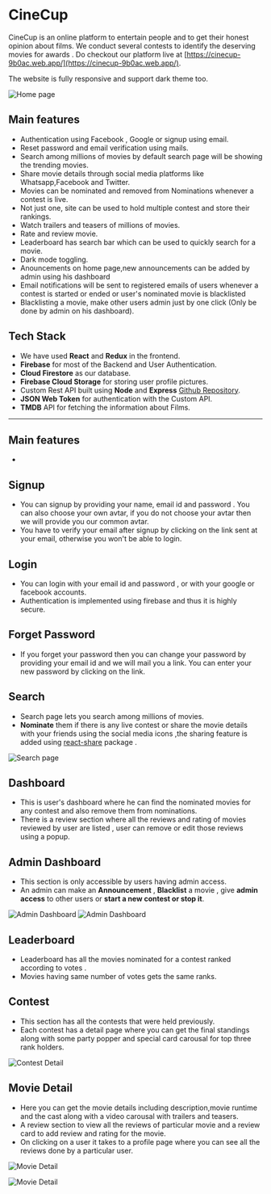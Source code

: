 # CineCup

CineCup is an online platform to entertain people and to get their honest opinion about films. We conduct several contests to identify the deserving movies for awards . Do checkout our platform live at [https://cinecup-9b0ac.web.app/](https://cinecup-9b0ac.web.app/).

The website is fully responsive and support dark theme too.

![Home page](https://github.com/Shikhar15606/CineCup/blob/main/screenshots/Screenshot%20(41).png?raw=true)

## Main features

- Authentication using Facebook , Google or signup using email.
- Reset password and email verification using mails.
- Search among millions of movies by default search page will be showing the trending movies.
- Share movie details through social media platforms like Whatsapp,Facebook and Twitter.
- Movies can be nominated and removed from Nominations whenever a contest is live.
- Not just one, site can be used to hold multiple contest and store their rankings.
- Watch trailers and teasers of millions of movies.
- Rate and review movie.
- Leaderboard has search bar which can be used to quickly search for a movie.
- Dark mode toggling.
- Anouncements on home page,new announcements can be added by admin using his dashboard
- Email notifications will be sent to registered emails of users whenever a contest is started or ended or  user's nominated movie is blacklisted 
- Blacklisting a movie, make other users admin just by one click (Only be done by admin on his dashboard).

## Tech Stack

- We have used **React** and **Redux** in the frontend.
- **Firebase** for most of the Backend and User Authentication.
- **Cloud Firestore** as our database.
- **Firebase Cloud Storage** for storing user profile pictures.
- Custom Rest API built using **Node** and **Express** [Github Repository](https://github.com/Shikhar15606/cinecup-backend).
- **JSON Web Token** for authentication with the Custom API.
- **TMDB** API for fetching the information about Films.

---

## Main features
- 



## Signup

- You can signup by providing your name, email id and password . You can also choose your own avtar, if you do not choose your avtar then we will provide you our common avtar.
- You have to verify your email after signup by clicking on the link sent at your email, otherwise you won't be able to login.

## Login

- You can login with your email id and password , or with your google or facebook accounts.
- Authentication is implemented using firebase and thus it is highly secure.

## Forget Password

- If you forget your password then you can change your password by providing your email id and we will mail you a link. You can enter your new password by clicking on the link.

## Search

- Search page lets you search among millions of movies.
- **Nominate** them if there is any live contest or share the movie details with your friends using the social media icons ,the sharing feature is added using [react-share](http://https://www.npmjs.com/package/react-share 'react-share') package .

![Search page](https://github.com/Shikhar15606/CineCup/blob/main/screenshots/Screenshot%20(30).png?raw=true)

## Dashboard

- This is user's dashboard where he can find the nominated movies for any contest and also remove them from nominations.
- There is a review section where all the reviews and rating of movies reviewed by user are listed , user can remove or edit those reviews using a popup.

## Admin Dashboard

- This section is only accessible by users having admin access.
- An admin can make an **Announcement** , **Blacklist** a movie , give **admin access** to other users or **start a new contest or stop it**.

![Admin Dashboard](https://github.com/Shikhar15606/CineCup/blob/main/screenshots/Screenshot%20(28).png?raw=true)
![Admin Dashboard](https://github.com/Shikhar15606/CineCup/blob/main/screenshots/Screenshot%20(29).png?raw=true)

## Leaderboard

- Leaderboard has all the movies nominated for a contest ranked according to votes .
- Movies having same number of votes gets the same ranks.

## Contest

- This section has all the contests that were held previously.
- Each contest has a detail page where you can get the final standings along with some party popper and special card carousal for top three rank holders.

![Contest Detail](https://github.com/Shikhar15606/CineCup/blob/main/screenshots/Screenshot%20(51).png?raw=true)

## Movie Detail

- Here you can get the movie details including description,movie runtime and the cast along with a video carousal with trailers and teasers.
- A review section to view all the reviews of particular movie and a review card to add review and rating for the movie.
- On clicking on a user it takes to a profile page where you can see all the reviews done by a particular user.

![Movie Detail](https://github.com/Shikhar15606/CineCup/blob/main/screenshots/Screenshot%20(43).png?raw=true)


![Movie Detail](https://github.com/Shikhar15606/CineCup/blob/main/screenshots/Screenshot%20(44).png?raw=true)

